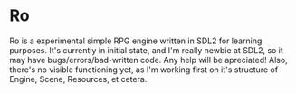 # Ro
Ro is a experimental simple RPG engine written in SDL2 for learning purposes.
It's currently in initial state, and I'm really newbie at SDL2, so it may have bugs/errors/bad-written code. Any help will be apreciated! Also, there's no visible functioning yet, as I'm working first on it's structure of Engine, Scene, Resources, et cetera.
